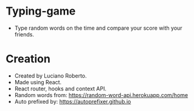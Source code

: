 # Typing-game

- Type random words on the time and compare your score with your friends.

# Creation

- Created by Luciano Roberto.
- Made using React.
- React router, hooks and context API.
- Random words from: https://random-word-api.herokuapp.com/home
- Auto prefixed by: https://autoprefixer.github.io
